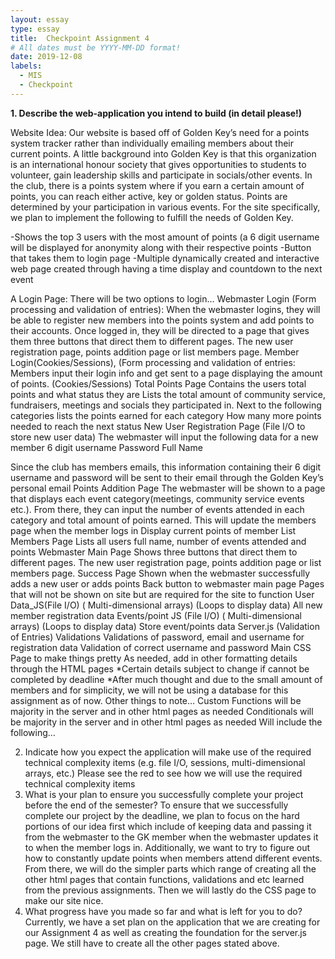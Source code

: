 ```yaml
---
layout: essay
type: essay
title:  Checkpoint Assignment 4
# All dates must be YYYY-MM-DD format!
date: 2019-12-08
labels:
  - MIS
  - Checkpoint
---
```


<b>1. Describe the web-application you intend to build (in detail please!)</b>

Website Idea: Our website is based off of Golden Key’s need for a points system tracker rather than individually emailing members about their current points. A little background into Golden Key is that this organization is an international honour society that gives opportunities to students to volunteer, gain leadership skills and participate in socials/other events. In the club, there is a points system where if you earn a certain amount of points, you can reach either active, key or golden status. Points are determined by your participation in various events. For the site specifically, we plan to implement the following to fulfill the needs of Golden Key. 


-Shows the top 3 users with the most amount of points (a 6 digit username will be displayed for anonymity along with their respective points 
-Button that takes them to login page
-Multiple dynamically created and interactive web page created through having a time display and countdown to the next event 

A Login Page: There will be two options to login…
Webmaster Login (Form processing and validation of entries): When the webmaster logins, they will be able to register new members into the points system and add points to their accounts. Once logged in, they will be directed to a page that gives them three buttons that direct them to different pages. The new user registration page, points addition page or list members page. 
Member Login(Cookies/Sessions), (Form processing and validation of entries: Members input their login info and get sent to a page displaying the amount of points. (Cookies/Sessions)
Total Points Page
Contains the users total points and what status they are
Lists the total amount of community service, fundraisers, meetings and socials they participated in. 
Next to the following categories lists the points earned for each category
How many more points needed to reach the next status
New User Registration Page (File I/O to store new user data)
The webmaster will input the following data for a new member
6 digit username
Password
Full Name

Since the club has members emails, this information containing their 6 digit username and password will be sent to their email through the Golden Key’s personal email
Points Addition Page
The webmaster will be shown to a page that displays each event category(meetings, community service events etc.). From there, they can input the number of events attended in each category and total amount of points earned. This will update the  members page when the member logs in 
Display current points of member
List Members Page
Lists all users full name, number of events attended and points 
Webmaster Main Page
Shows three buttons that direct them to different pages. The new user registration page, points addition page or list members page.
Success Page
Shown when the webmaster successfully adds a new user or adds points
Back button to webmaster main page
Pages that will not be shown on site but are required for the site to function
User Data_JS(File I/O) ( Multi-dimensional arrays) (Loops to display data)
All new member registration data
Events/point JS (File I/O) ( Multi-dimensional arrays) (Loops to display data)
Store event/points data
Server.js (Validation of Entries)
Validations
Validations of password, email and username for registration data 
Validation of correct username and password 
Main CSS Page to make things pretty
As needed, add in other formatting details through the HTML pages
*Certain details subject to change if cannot be completed by deadline
*After much thought and due to the small amount of members and for simplicity, we will not be using a database for this assignment as of now. 
Other things to note…
	Custom Functions will be majority in the server and in other html pages as needed
	Conditionals  will be majority in the server and in other html pages as needed
Will include the following…
 
2. Indicate how you expect the application will make use of the required technical complexity items (e.g. file I/O, sessions, multi-dimensional arrays, etc.)
Please see the red to see how we will use the required technical complexity items 
3. What is your plan to ensure you successfully complete your project before the end of the semester?
To ensure that we successfully complete our project by the deadline, we plan to focus on the hard portions of our idea first which include of keeping data and passing it from the webmaster to the GK member when the webmaster updates it to when the member logs in. Additionally, we want to try to figure out how to constantly update points when members attend different events. From there, we will do the simpler parts which range of creating all the other html pages that contain functions, validations and etc learned from the previous assignments. Then we will lastly do the CSS page to make our site nice. 
4. What progress have you made so far and what is left for you to do?
Currently, we have a set plan on the application that we are creating for our Assignment 4 as well as creating the foundation for the  server.js page. We still have to create all the other pages stated above.
